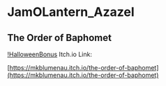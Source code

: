# JamOLantern_Azazel

## The Order of Baphomet
[!HalloweenBonus](Images/Halloween.png)
Itch.io Link: 

[https://mkblumenau.itch.io/the-order-of-baphomet](https://mkblumenau.itch.io/the-order-of-baphomet)
